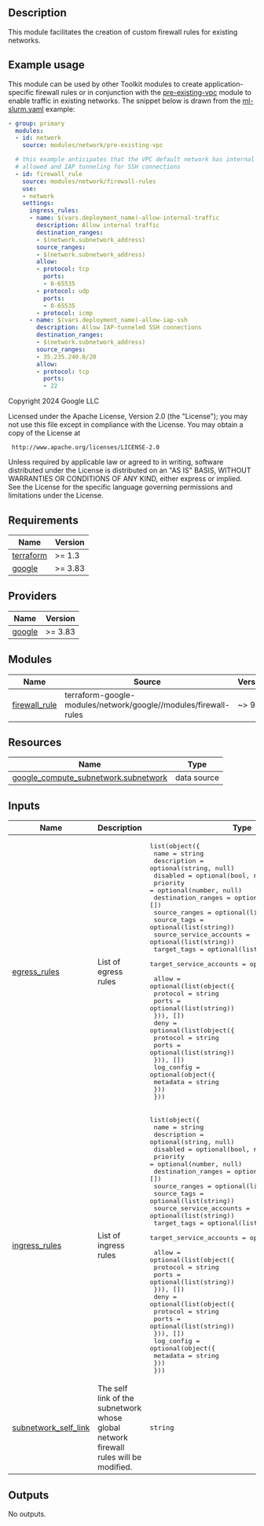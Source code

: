 ## Description

This module facilitates the creation of custom firewall rules for existing
networks.

## Example usage

This module can be used by other Toolkit modules to create application-specific
firewall rules or in conjunction with the [pre-existing-vpc] module to enable
traffic in existing networks. The snippet below is drawn from the
[ml-slurm.yaml] example:

```yaml
- group: primary
  modules:
  - id: network
    source: modules/network/pre-existing-vpc

  # this example anticipates that the VPC default network has internal traffic
  # allowed and IAP tunneling for SSH connections
  - id: firewall_rule
    source: modules/network/firewall-rules
    use:
    - network
    settings:
      ingress_rules:
      - name: $(vars.deployment_name)-allow-internal-traffic
        description: Allow internal traffic
        destination_ranges:
        - $(network.subnetwork_address)
        source_ranges:
        - $(network.subnetwork_address)
        allow:
        - protocol: tcp
          ports:
          - 0-65535
        - protocol: udp
          ports:
          - 0-65535
        - protocol: icmp
      - name: $(vars.deployment_name)-allow-iap-ssh
        description: Allow IAP-tunneled SSH connections
        destination_ranges:
        - $(network.subnetwork_address)
        source_ranges:
        - 35.235.240.0/20
        allow:
        - protocol: tcp
          ports:
          - 22
```

<!-- BEGINNING OF PRE-COMMIT-TERRAFORM DOCS HOOK -->
Copyright 2024 Google LLC

Licensed under the Apache License, Version 2.0 (the "License");
you may not use this file except in compliance with the License.
You may obtain a copy of the License at

     http://www.apache.org/licenses/LICENSE-2.0

Unless required by applicable law or agreed to in writing, software
distributed under the License is distributed on an "AS IS" BASIS,
WITHOUT WARRANTIES OR CONDITIONS OF ANY KIND, either express or implied.
See the License for the specific language governing permissions and
limitations under the License.

## Requirements

| Name | Version |
|------|---------|
| <a name="requirement_terraform"></a> [terraform](#requirement\_terraform) | >= 1.3 |
| <a name="requirement_google"></a> [google](#requirement\_google) | >= 3.83 |

## Providers

| Name | Version |
|------|---------|
| <a name="provider_google"></a> [google](#provider\_google) | >= 3.83 |

## Modules

| Name | Source | Version |
|------|--------|---------|
| <a name="module_firewall_rule"></a> [firewall\_rule](#module\_firewall\_rule) | terraform-google-modules/network/google//modules/firewall-rules | ~> 9.0 |

## Resources

| Name | Type |
|------|------|
| [google_compute_subnetwork.subnetwork](https://registry.terraform.io/providers/hashicorp/google/latest/docs/data-sources/compute_subnetwork) | data source |

## Inputs

| Name | Description | Type | Default | Required |
|------|-------------|------|---------|:--------:|
| <a name="input_egress_rules"></a> [egress\_rules](#input\_egress\_rules) | List of egress rules | <pre>list(object({<br>    name                    = string<br>    description             = optional(string, null)<br>    disabled                = optional(bool, null)<br>    priority                = optional(number, null)<br>    destination_ranges      = optional(list(string), [])<br>    source_ranges           = optional(list(string), [])<br>    source_tags             = optional(list(string))<br>    source_service_accounts = optional(list(string))<br>    target_tags             = optional(list(string))<br>    target_service_accounts = optional(list(string))<br><br>    allow = optional(list(object({<br>      protocol = string<br>      ports    = optional(list(string))<br>    })), [])<br>    deny = optional(list(object({<br>      protocol = string<br>      ports    = optional(list(string))<br>    })), [])<br>    log_config = optional(object({<br>      metadata = string<br>    }))<br>  }))</pre> | `[]` | no |
| <a name="input_ingress_rules"></a> [ingress\_rules](#input\_ingress\_rules) | List of ingress rules | <pre>list(object({<br>    name                    = string<br>    description             = optional(string, null)<br>    disabled                = optional(bool, null)<br>    priority                = optional(number, null)<br>    destination_ranges      = optional(list(string), [])<br>    source_ranges           = optional(list(string), [])<br>    source_tags             = optional(list(string))<br>    source_service_accounts = optional(list(string))<br>    target_tags             = optional(list(string))<br>    target_service_accounts = optional(list(string))<br><br>    allow = optional(list(object({<br>      protocol = string<br>      ports    = optional(list(string))<br>    })), [])<br>    deny = optional(list(object({<br>      protocol = string<br>      ports    = optional(list(string))<br>    })), [])<br>    log_config = optional(object({<br>      metadata = string<br>    }))<br>  }))</pre> | `[]` | no |
| <a name="input_subnetwork_self_link"></a> [subnetwork\_self\_link](#input\_subnetwork\_self\_link) | The self link of the subnetwork whose global network firewall rules will be modified. | `string` | n/a | yes |

## Outputs

No outputs.
<!-- END OF PRE-COMMIT-TERRAFORM DOCS HOOK -->

[pre-existing-vpc]: ../pre-existing-vpc/README.md
[ml-slurm.yaml]: ../../../examples/ml-slurm.yaml
